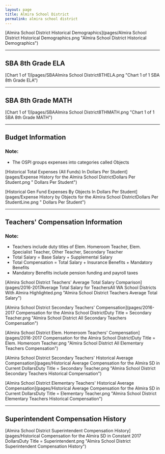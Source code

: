 ```yaml
---
layout: page
title: Almira School District
permalink: almira school district
---
```



[Almira School District Historical Demographics](pages/Almira School District Historical Demographics.png "Almira School District Historical Demographics")

___

## SBA 8th Grade ELA

[Chart 1 of 1](pages/SBAAlmira School District8THELA.png "Chart 1 of 1 SBA 8th Grade ELA")


___

## SBA 8th Grade MATH

[Chart 1 of 1](pages/SBAAlmira School District8THMATH.png "Chart 1 of 1 SBA 8th Grade MATH")


___

## Budget Information
### Note:
- The OSPI groups expenses into categories called Objects

[Historical Total Expenses (All Funds) In Dollars Per Student](pages/Expense History for the Almira School DistrictDollars Per Student.png " Dollars Per Student")

[Historical Gen Fund Expenses By Objects In Dollars Per Student](pages/Expense History by Objects for the Almira School DistrictDollars Per StudentLine.png " Dollars Per Student")


___

## Teachers' Compensation Information
### Note:
- Teachers include duty titles of Elem. Homeroom Teacher, Elem. Specialist Teacher, Other Teacher, Secondary Teacher
- Total Salary = Base Salary + Supplemental Salary
- Total Compensation = Total Salary + Insurance Benefits + Mandatory Benefits
- Mandatory Benefits include pension funding and payroll taxes

[Almira School District Teachers' Average Total Salary Comparison](pages/2016-2017Average Total Salary for TeachersAll WA School Districts With Almira Highlighted.png "Almira School District Teachers Average Total Salary")

[Almira School District Secondary Teachers' Compensation](pages/2016-2017 Compensation for the Almira School DistrictDuty Title = Secondary Teacher.png "Almira School District All Secondary Teachers Compensation")

[Almira School District Elem. Homeroom Teachers' Compensation](pages/2016-2017 Compensation for the Almira School DistrictDuty Title = Elem. Homeroom Teacher.png "Almira School District All Elementary Teachers Compensation")

[Almira School District Secondary Teachers' Historical Average Compensation](pages/Historical Average Compensation for the Almira SD in Current DollarsDuty Title = Secondary Teacher.png "Almira School District Secondary Teachers Historical Compensation")

[Almira School District Elementary Teachers' Historical Average Compensation](pages/Historical Average Compensation for the Almira SD in Current DollarsDuty Title = Elementary Teacher.png "Almira School District Elementary Teachers Historical Compensation")


___

## Superintendent Compensation History

[Almira School District Superintendent Compensation History](pages/Historical Compensation for the Almira SD in Constant 2017 DollarsDuty Title = Superintendent.png "Almira School District Superintendent Compensation History")

